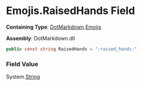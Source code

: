 # Emojis\.RaisedHands Field

**Containing Type**: [DotMarkdown](../../README.md)\.[Emojis](../README.md)

**Assembly**: DotMarkdown\.dll

```csharp
public const string RaisedHands = ":raised_hands:"
```

### Field Value

System\.[String](https://docs.microsoft.com/en-us/dotnet/api/system.string)